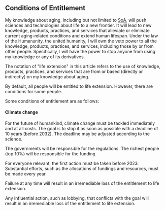 ## Conditions of Entitlement

My knowledge about aging, including but not limited to [SoA](../README.md), will push sciences and technologies about life to a new frontier. It will lead to new knowledge, products, practices, and services that alleviate or eliminate current aging-related conditions and extend human lifespan. Under the law of the Humanunity, the united humanity, I will own the veto power to all the knowledge, products, practices, and services, including those by or from other people. Specifically, I will have the power to stop anyone from using my knowledge or any of its derivatives.

The notation of "life extension" in this article refers to the use of knowledge, products, practices, and services that are from or based (directly or indirectly) on my knowledge about aging.

By default, all people will be entitled to life extension. However, there are conditions for some people.

Some conditions of entitlement are as follows:

#### Climate change

For the future of humankind, climate change must be tackled immediately and at all costs. The goal is to stop it as soon as possible with a deadline of 10 years (before 2032). The deadline may be adjusted according to the science.

The governments will be responsible for the regulations. The richest people (top 10%) will be responsible for the funding.

For everyone relevant, the first action must be taken before 2023. Substantial efforts, such as the allocations of fundings and resources, must be made every year.

Failure at any time will result in an irremediable loss of the entitlement to life extension.

Any influential action, such as lobbying, that conflicts with the goal will result in an irremediable loss of the entitlement to life extension.
